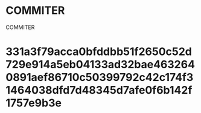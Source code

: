 # COMMITER
COMMITER






# 331a3f79acca0bfddbb51f2650c52d729e914a5eb04133ad32bae4632640891aef86710c50399792c42c174f31464038dfd7d48345d7afe0f6b142f1757e9b3e
